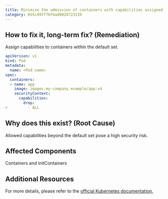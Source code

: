 ```yaml
---
title: Minimize the admission of containers with capabilities assigned
category: 655c49ff76fdad0024723139
---
```


## How to fix it, long-term fix? (Remediation)

Assign capabilities to containers within the default set.

```yaml
apiVersion: v1
kind: Pod
metadata:
  name: <Pod name>
spec:
  containers:
  - name: app
    image: images.my-company.example/app:v4
    securityContext:
      capabilities:
        drop:
+         - ALL
```

## Why does this exist? (Root Cause)

Allowed capabilities beyond the default set pose a high security risk.

## Affected Components

Containers and initContainers

## Additional Resources

For more details, please refer to the [official Kubernetes documentation.](https://kubernetes.io/docs/tasks/configure-pod-container/security-context/#set-capabilities-for-a-container)